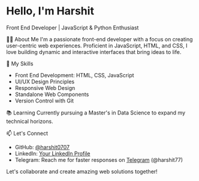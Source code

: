 # Hello, I'm Harshit

Front End Developer | JavaScript & Python Enthusiast

👨‍💻 About Me
I'm a passionate front-end developer with a focus on creating user-centric web experiences. Proficient in JavaScript, HTML, and CSS, I love building dynamic and interactive interfaces that bring ideas to life. 

🚀 My Skills
- Front End Development: HTML, CSS, JavaScript
- UI/UX Design Principles
- Responsive Web Design
- Standalone Web Components
- Version Control with Git


📚 Learning
Currently pursuing a Master's in Data Science to expand my technical horizons.

📫 Let's Connect
- GitHub: [@harshit0707](https://github.com/harshit0707)
- LinkedIn: [Your LinkedIn Profile](https://www.linkedin.com/in/harshit77/)
- Telegram: Reach me for faster responses on [Telegram](https://t.me/harshit77) (@harshit77)

Let's collaborate and create amazing web solutions together!
